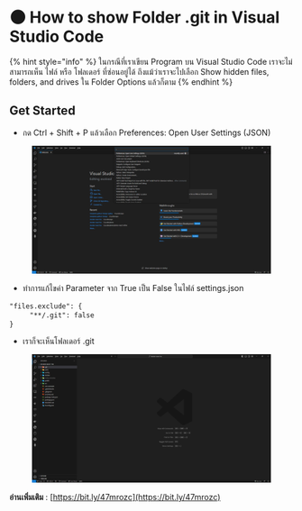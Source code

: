 # 🌑 How to show Folder .git in Visual Studio Code

{% hint style="info" %}
ในกรณีที่เราเขียน Program บน Visual Studio Code เราจะไม่สามารถเห็น ไฟล์ หรือ โฟลเดอร์ ที่ซ่อนอยู่ได้ ถึงแม้ว่าเราจะไปเลือก Show hidden files, folders, and drives ใน Folder Options แล้วก็ตาม
{% endhint %}

## **Get Started**

* กด Ctrl + Shift + P แล้วเลือก Preferences: Open User Settings (JSON)

<figure><img src="../../.gitbook/assets/vscode-git-01.png" alt=""><figcaption></figcaption></figure>

* ทำการแก้ไขค่า Parameter จาก True เป็น False ในไฟล์ settings.json

```
"files.exclude": {
     "**/.git": false
}
```

* เราก็จะเห็นโฟลเดอร์ .git

<figure><img src="../../.gitbook/assets/vscode-git-02.png" alt=""><figcaption></figcaption></figure>

**อ่านเพิ่มเติม** : [https://bit.ly/47mrozc](https://bit.ly/47mrozc)
